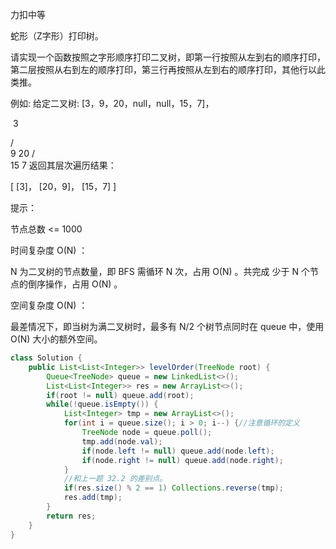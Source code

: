 力扣中等



蛇形（Z字形）打印树。

请实现一个函数按照之字形顺序打印二叉树，即第一行按照从左到右的顺序打印，第二层按照从右到左的顺序打印，第三行再按照从左到右的顺序打印，其他行以此类推。

 

例如:
给定二叉树: [3，9，20，null，null，15，7]，

​	3

   / \
  9  20
    /  \
   15   7
返回其层次遍历结果：

[
  [3]，
  [20，9]，
  [15，7]
]




提示：

节点总数 <= 1000



时间复杂度 O(N) ： 

N 为二叉树的节点数量，即 BFS 需循环 N 次，占用 O(N) 。共完成 少于 N 个节点的倒序操作，占用 O(N) 。

空间复杂度 O(N) ： 

最差情况下，即当树为满二叉树时，最多有 N/2 个树节点同时在 queue 中，使用 O(N) 大小的额外空间。

````java
class Solution {
    public List<List<Integer>> levelOrder(TreeNode root) {
        Queue<TreeNode> queue = new LinkedList<>();
        List<List<Integer>> res = new ArrayList<>();
        if(root != null) queue.add(root);
        while(!queue.isEmpty()) {
            List<Integer> tmp = new ArrayList<>();
            for(int i = queue.size(); i > 0; i--) {//注意循环的定义
                TreeNode node = queue.poll();
                tmp.add(node.val);
                if(node.left != null) queue.add(node.left);
                if(node.right != null) queue.add(node.right);
            }
            //和上一题 32.2 的差别点。
            if(res.size() % 2 == 1) Collections.reverse(tmp);
            res.add(tmp);
        }
        return res;
    }
}
````




